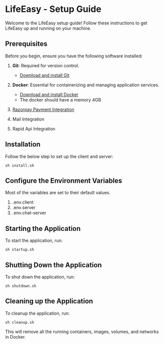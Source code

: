 # LifeEasy - Setup Guide

Welcome to the LifeEasy setup guide! Follow these instructions to get LifeEasy up and running on your machine.

## Prerequisites

Before you begin, ensure you have the following software installed:

1. **Git**: Required for version control.
   - [Download and install Git](https://git-scm.com)

2. **Docker**: Essential for containerizing and managing application services.
   - [Download and install Docker](https://docs.docker.com/get-docker/)
   - The docker should have a memory 4GB
3. [Razorpay Payment Integration](https://razorpay.com/docs/payments/server-integration/nodejs/integration-steps/#1-build-integration)
4. Mail Integration
5. Rapid Api Integration

## Installation

Follow the below step to set up the client and server:

```sh install.sh```

## Configure the Environment Variables

Most of the variables are set to their default values.

1. .env.client
2. .env.server
3. .env.chat-server

## Starting the Application

To start the application, run:

```sh startup.sh```

## Shutting Down the Application

To shut down the application, run:

```sh shutdown.sh```

## Cleaning up the Application

To cleanup the application, run:

```sh cleanup.sh```

This will remove all the running containers, images, volumes, and networks in Docker.
